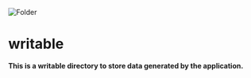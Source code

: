 ![Folder](https://github.com/sciola-git/sciola-git.github.io/blob/main/images/icons/folder.svg?raw=true)

# writable

**This is a writable directory to store data generated by the application.**
